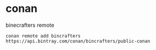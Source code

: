 # conan

binecrafters remote
```
conan remote add bincrafters https://api.bintray.com/conan/bincrafters/public-conan
```